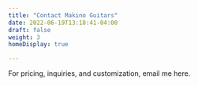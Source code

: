 ```yaml
---
title: "Contact Makino Guitars"
date: 2022-06-19T13:18:41-04:00
draft: false
weight: 3
homeDisplay: true

---
```


For pricing, inquiries, and customization, email me here. 
